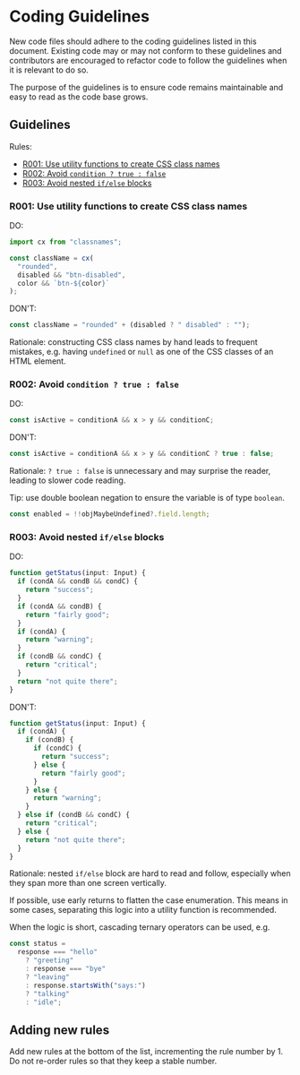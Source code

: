 # Coding Guidelines

New code files should adhere to the coding guidelines listed in this document.
Existing code may or may not conform to these guidelines and contributors are
encouraged to refactor code to follow the guidelines when it is relevant to do
so.

The purpose of the guidelines is to ensure code remains maintainable and easy to
read as the code base grows.

## Guidelines

Rules:

- [R001: Use utility functions to create CSS class names](#r001-use-utility-functions-to-create-css-class-names)
- [R002: Avoid `condition ? true : false`](#r002-avoid-condition--true--false)
- [R003: Avoid nested `if/else` blocks](#r003-avoid-nested-ifelse-blocks)

### R001: Use utility functions to create CSS class names

DO:

```ts
import cx from "classnames";

const className = cx(
  "rounded",
  disabled && "btn-disabled",
  color && `btn-${color}`
);
```

DON'T:

```ts
const className = "rounded" + (disabled ? " disabled" : "");
```

Rationale: constructing CSS class names by hand leads to frequent mistakes, e.g.
having `undefined` or `null` as one of the CSS classes of an HTML element.

### R002: Avoid `condition ? true : false`

DO:

```ts
const isActive = conditionA && x > y && conditionC;
```

DON'T:

```ts
const isActive = conditionA && x > y && conditionC ? true : false;
```

Rationale: `? true : false` is unnecessary and may surprise the reader, leading
to slower code reading.

Tip: use double boolean negation to ensure the variable is of type `boolean`.

```ts
const enabled = !!objMaybeUndefined?.field.length;
```

### R003: Avoid nested `if/else` blocks

DO:

```ts
function getStatus(input: Input) {
  if (condA && condB && condC) {
    return "success";
  }
  if (condA && condB) {
    return "fairly good";
  }
  if (condA) {
    return "warning";
  }
  if (condB && condC) {
    return "critical";
  }
  return "not quite there";
}
```

DON'T:

```ts
function getStatus(input: Input) {
  if (condA) {
    if (condB) {
      if (condC) {
        return "success";
      } else {
        return "fairly good";
      }
    } else {
      return "warning";
    }
  } else if (condB && condC) {
    return "critical";
  } else {
    return "not quite there";
  }
}
```

Rationale: nested `if/else` block are hard to read and follow, especially when
they span more than one screen vertically.

If possible, use early returns to flatten the case enumeration. This means in
some cases, separating this logic into a utility function is recommended.

When the logic is short, cascading ternary operators can be used, e.g.

```ts
const status =
  response === "hello"
    ? "greeting"
    : response === "bye"
    ? "leaving"
    : response.startsWith("says:")
    ? "talking"
    : "idle";
```

## Adding new rules

Add new rules at the bottom of the list, incrementing the rule number by 1. Do
not re-order rules so that they keep a stable number.
